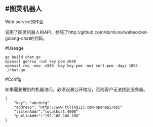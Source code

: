 #图灵机器人
---
Web service的作业

调用了图灵机器人的API，参照了http://github.com/domluna/websocket-golang-chat的代码。

#Useage

```
go build chat.go
openssl genrsa -out key.pem 2048
openssl req -new -x509 -key key.pem -out cert.pem -days 1095
./chat.go
```

#Config

如果需要被别的机器访问，必须设置公开地址，否则客户无法找到服务器。

```
{
  	"key": "abcdefg"
  	"address": "Http://www.tuling123.com/openapi/api"
    "listenAddr":"localhost:4000"
    "publicAddr":"192.168.100.108"
}
```
